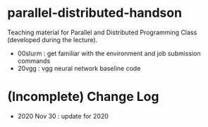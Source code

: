 parallel-distributed-handson
==========================================

Teaching material for Parallel and Distributed Programming Class (developed during the lecture).


 * 00slurm : get familiar with the environment and job submission commands
 * 20vgg : vgg neural network baseline code

(Incomplete) Change Log
==========================================

 * 2020 Nov 30 : update for 2020
 